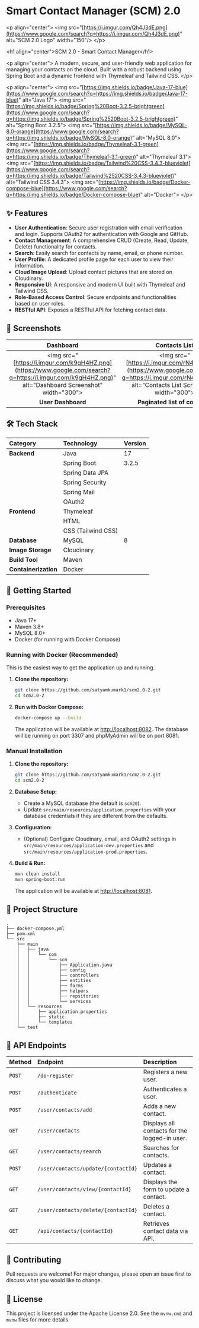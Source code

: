 # Smart Contact Manager (SCM) 2.0

\<p align="center"\>
\<img src="[https://i.imgur.com/Qh4J3dE.png](https://www.google.com/search?q=https://i.imgur.com/Qh4J3dE.png)" alt="SCM 2.0 Logo" width="150"/\>
\</p\>

\<h1 align="center"\>SCM 2.0 - Smart Contact Manager\</h1\>

\<p align="center"\>
A modern, secure, and user-friendly web application for managing your contacts on the cloud. Built with a robust backend using Spring Boot and a dynamic frontend with Thymeleaf and Tailwind CSS.
\</p\>

\<p align="center"\>
\<img src="[https://img.shields.io/badge/Java-17-blue](https://www.google.com/search?q=https://img.shields.io/badge/Java-17-blue)" alt="Java 17"\>
\<img src="[https://img.shields.io/badge/Spring%20Boot-3.2.5-brightgreen](https://www.google.com/search?q=https://img.shields.io/badge/Spring%2520Boot-3.2.5-brightgreen)" alt="Spring Boot 3.2.5"\>
\<img src="[https://img.shields.io/badge/MySQL-8.0-orange](https://www.google.com/search?q=https://img.shields.io/badge/MySQL-8.0-orange)" alt="MySQL 8.0"\>
\<img src="[https://img.shields.io/badge/Thymeleaf-3.1-green](https://www.google.com/search?q=https://img.shields.io/badge/Thymeleaf-3.1-green)" alt="Thymeleaf 3.1"\>
\<img src="[https://img.shields.io/badge/Tailwind%20CSS-3.4.3-blueviolet](https://www.google.com/search?q=https://img.shields.io/badge/Tailwind%2520CSS-3.4.3-blueviolet)" alt="Tailwind CSS 3.4.3"\>
\<img src="[https://img.shields.io/badge/Docker-compose-blue](https://www.google.com/search?q=https://img.shields.io/badge/Docker-compose-blue)" alt="Docker"\>
\</p\>

## ✨ Features

  - **User Authentication**: Secure user registration with email verification and login. Supports OAuth2 for authentication with Google and GitHub.
  - **Contact Management**: A comprehensive CRUD (Create, Read, Update, Delete) functionality for contacts.
  - **Search**: Easily search for contacts by name, email, or phone number.
  - **User Profile**: A dedicated profile page for each user to view their information.
  - **Cloud Image Upload**: Upload contact pictures that are stored on Cloudinary.
  - **Responsive UI**: A responsive and modern UI built with Thymeleaf and Tailwind CSS.
  - **Role-Based Access Control**: Secure endpoints and functionalities based on user roles.
  - **RESTful API**: Exposes a RESTful API for fetching contact data.

## 📸 Screenshots

| Dashboard | Contacts List | Add Contact |
| :---: | :---: | :---: |
| \<img src="[https://i.imgur.com/k9gH4HZ.png](https://www.google.com/search?q=https://i.imgur.com/k9gH4HZ.png)" alt="Dashboard Screenshot" width="300"\> | \<img src="[https://i.imgur.com/rN4n391.png](https://www.google.com/search?q=https://i.imgur.com/rN4n391.png)" alt="Contacts List Screenshot" width="300"\> | \<img src="[https://i.imgur.com/L1dF1J7.png](https://www.google.com/search?q=https://i.imgur.com/L1dF1J7.png)" alt="Add Contact Screenshot" width="300"\> |
| **User Dashboard** | **Paginated list of contacts** | **Form to add a new contact** |

## 🛠️ Tech Stack

| Category | Technology | Version |
| :--- | :--- | :--- |
| **Backend** | Java | 17 |
| | Spring Boot | 3.2.5 |
| | Spring Data JPA| |
| | Spring Security| |
| | Spring Mail | |
| | OAuth2 | |
| **Frontend** | Thymeleaf | |
| | HTML | |
| | CSS (Tailwind CSS) | |
| **Database** | MySQL | 8 |
| **Image Storage**| Cloudinary | |
| **Build Tool** | Maven | |
| **Containerization**| Docker | |

## 🚀 Getting Started

### Prerequisites

  * Java 17+
  * Maven 3.8+
  * MySQL 8.0+
  * Docker (for running with Docker Compose)

### Running with Docker (Recommended)

This is the easiest way to get the application up and running.

1.  **Clone the repository:**

    ```bash
    git clone https://github.com/satyamkumark1/scm2.0-2.git
    cd scm2.0-2
    ```

2.  **Run with Docker Compose:**

    ```bash
    docker-compose up --build
    ```

    The application will be available at [http://localhost:8082](https://www.google.com/search?q=http://localhost:8082). The database will be running on port 3307 and phpMyAdmin will be on port 8081.

### Manual Installation

1.  **Clone the repository:**

    ```bash
    git clone https://github.com/satyamkumark1/scm2.0-2.git
    cd scm2.0-2
    ```

2.  **Database Setup:**

      * Create a MySQL database (the default is `scm20`).
      * Update `src/main/resources/application.properties` with your database credentials if they are different from the defaults.

3.  **Configuration:**

      * (Optional) Configure Cloudinary, email, and OAuth2 settings in `src/main/resources/application-dev.properties` and `src/main/resources/application-prod.properties`.

4.  **Build & Run:**

    ```bash
    mvn clean install
    mvn spring-boot:run
    ```

    The application will be available at [http://localhost:8081](https://www.google.com/search?q=http://localhost:8081).

## 📁 Project Structure

```
.
├── docker-compose.yml
├── pom.xml
└── src
    ├── main
    │   ├── java
    │   │   └── com
    │   │       └── scm
    │   │           ├── Application.java
    │   │           ├── config
    │   │           ├── controllers
    │   │           ├── entities
    │   │           ├── forms
    │   │           ├── helpers
    │   │           ├── repsitories
    │   │           └── services
    │   └── resources
    │       ├── application.properties
    │       ├── static
    │       └── templates
    └── test
```

## 📡 API Endpoints

| Method | Endpoint | Description |
| :--- | :--- | :--- |
| `POST` | `/do-register` | Registers a new user. |
| `POST` | `/authenticate`| Authenticates a user. |
| `POST` | `/user/contacts/add` | Adds a new contact. |
| `GET` | `/user/contacts` | Displays all contacts for the logged-in user. |
| `GET` | `/user/contacts/search`| Searches for contacts. |
| `POST`| `/user/contacts/update/{contactId}`| Updates a contact.|
| `GET` | `/user/contacts/view/{contactId}` | Displays the form to update a contact.|
|`GET`| `/user/contacts/delete/{contactId}`| Deletes a contact.|
| `GET`| `/api/contacts/{contactId}`| Retrieves contact data via API.|

## 🤝 Contributing

Pull requests are welcome\! For major changes, please open an issue first to discuss what you would like to change.

## 📄 License

This project is licensed under the Apache License 2.0. See the `mvnw.cmd` and `mvnw` files for more details.
